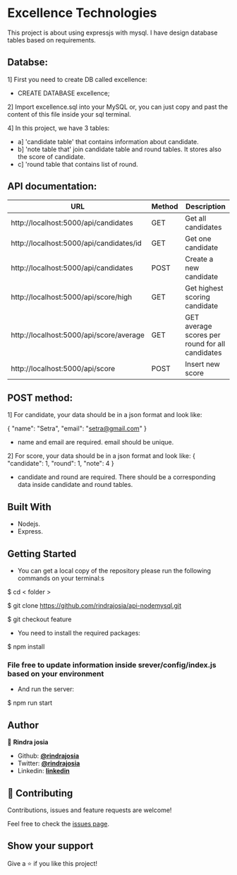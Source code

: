 # Excellence Technologies

This project is about using expressjs with mysql. I have design database tables based on requirements.

## Databse:

1] First you need to create DB called excellence:

* CREATE DATABASE excellence;

2] Import excellence.sql into your MySQL or, you can just copy and past the content of this file inside your sql terminal.

4] In this project, we have 3 tables:
* a] 'candidate table' that contains information about candidate.
* b] 'note table that' join candidate table and round tables. It stores also the score of candidate.
* c] 'round table that contains list of round.


## API documentation:
| URL                                                                     | Method | Description                                          |
|-------------------------------------------------------------------------|--------|------------------------------------------------------|
| http://localhost:5000/api/candidates                                    | GET    | Get all candidates                                   |
| http://localhost:5000/api/candidates/id                                 | GET    | Get one candidate                                    |
| http://localhost:5000/api/candidates                                    | POST   | Create a new candidate                               |
| http://localhost:5000/api/score/high                                    | GET    | Get highest scoring candidate                        |
| http://localhost:5000/api/score/average                                 | GET    | GET average scores per round for all candidates      |
| http://localhost:5000/api/score                                         | POST   | Insert new score                                     |

## POST method:
1] For candidate, your data should be in a json format and look like:

{
"name": "Setra",
"email": "setra@gmail.com"
}
* name and email are required. email should be unique.

2] For score, your data should be in a json format and look like:
{
"candidate": 1,
"round": 1,
"note": 4
}
* candidate and round are required. There should be a corresponding data inside candidate and round tables.



## Built With

- Nodejs.
- Express.


## Getting Started

* You can get a local copy of the repository please run the following commands on your terminal:s

$ cd < folder >

$ git clone https://github.com/rindrajosia/api-nodemysql.git

$ git checkout feature

* You need to install the required packages:

$ npm install

### File free to update information inside srever/config/index.js based on your environment

* And run the server:

$ npm run start


## Author

👤 **Rindra josia**

* Github: **[@rindrajosia](https://github.com/rindrajosia)**
* Twitter: **[@rindrajosia](https://twitter.com/josia_rindra)**
* Linkedin: **[linkedin](https://www.linkedin.com/in/rindrajosia/)**

## 🤝 Contributing

Contributions, issues and feature requests are welcome!

Feel free to check the [issues page](https://github.com/rindrajosia/api-nodemysql/issues).

## Show your support

Give a ⭐️ if you like this project!

